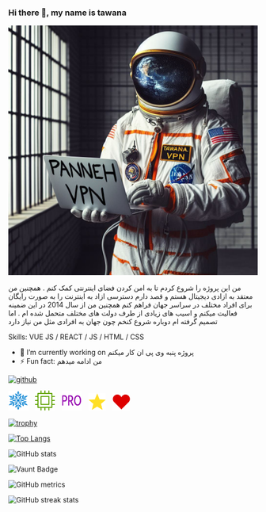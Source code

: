 ### Hi there 👋, my name is tawana
![](https://github.com/Panbehvpncom/PANBEHVPN/blob/main/photo_2024-04-18_16-20-35.jpg)

من این پروژه را شروع کردم تا به امن کردن فضای اینترنتی کمک کنم . همچنین من معتقد به ازادی دیجیتال هستم و قصد دارم دسترسی ازاد به اینترنت را به 
صورت رایگان برای افراد مختلف در سراسر جهان فراهم کنم
همچنین من از سال 2014 در این ضمینه فعالیت میکنم و اسیب های زیادی از طرف دولت های مختلف متحمل شده ام . اما تصمیم گرفته ام دوباره شروع کنخم چون جهان به افرادی مثل من نیاز دارد 

Skills: VUE JS / REACT / JS / HTML / CSS 

- 🔭 I’m currently working on پروژه پنبه وی پی ان کار میکنم  
- ⚡ Fun fact: من ادامه میدهم  


[<img src='https://cdn.jsdelivr.net/npm/simple-icons@3.0.1/icons/github.svg' alt='github' height='40'>](https://github.com/panbehvpncom)  

<a href='https://archiveprogram.github.com/'><img src='https://raw.githubusercontent.com/acervenky/animated-github-badges/master/assets/acbadge.gif' width='40' height='40'></a> <a href='https://docs.github.com/en/developers'><img src='https://raw.githubusercontent.com/acervenky/animated-github-badges/master/assets/devbadge.gif' width='40' height='40'></a> <a href='https://github.com/pricing'><img src='https://raw.githubusercontent.com/acervenky/animated-github-badges/master/assets/pro.gif' width='40' height='40'></a> <a href='https://stars.github.com/'><img src='https://raw.githubusercontent.com/acervenky/animated-github-badges/master/assets/starbadge.gif' width='35' height='35'></a> <a href='https://docs.github.com/en/github/supporting-the-open-source-community-with-github-sponsors'><img src='https://raw.githubusercontent.com/acervenky/animated-github-badges/master/assets/sponsorbadge.gif' width='35' height='35'></a> 

[![trophy](https://github-profile-trophy.vercel.app/?username=panbehvpncom)](https://github.com/ryo-ma/github-profile-trophy)

[![Top Langs](https://github-readme-stats.vercel.app/api/top-langs/?username=panbehvpncom)](https://github.com/anuraghazra/github-readme-stats)

![GitHub stats](https://github-readme-stats.vercel.app/api?username=panbehvpncom&show_icons=true&count_private=true)  

![Vaunt Badge](https://api.vaunt.dev/v1/github/entities/panbehvpncom/contributions?format=svg&private=true)  

![GitHub metrics](https://metrics.lecoq.io/panbehvpncom)  

![GitHub streak stats](https://streak-stats.demolab.com/?user=panbehvpncom)  

